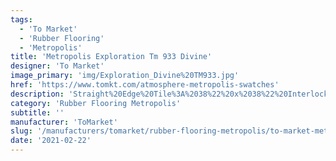 ```yaml
---
tags:
  - 'To Market'
  - 'Rubber Flooring'
  - 'Metropolis'
title: 'Metropolis Exploration Tm 933 Divine'
designer: 'To Market'
image_primary: 'img/Exploration_Divine%20TM933.jpg'
href: 'https://www.tomkt.com/atmosphere-metropolis-swatches'
description: 'Straight%20Edge%20Tile%3A%2038%22%20x%2038%22%20Interlocking%20Tile%3A%2037%22%20x%2037%22'
category: 'Rubber Flooring Metropolis'
subtitle: ''
manufacturer: 'ToMarket'
slug: '/manufacturers/tomarket/rubber-flooring-metropolis/to-market-metropolis-exploration-tm-933-divine'
date: '2021-02-22'
---
```

